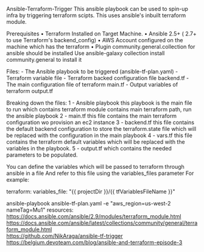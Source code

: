 Ansible-Terraform-Trigger 
This ansible playbook can be used to spin-up infra by triggering terraform scipts. This uses ansible's inbuilt terraform module.

Prerequisites 
	• Terraform Installed on Target Machine. 
	• Ansible 2.5+ ( 2.7+ to use Terraform's backend_config) 
	• AWS Account configured on the machine which has the terraform
	• Plugin community.general.collection for ansible should be installed 
Use ansible-galaxy collection install community.general to install it 

Files:
	- The Ansible playbook to be triggered (ansible-tf-plan.yaml)
	- Terraform variable file 
	- Terraform backed configuration file backend.tf
	- The main configuration file of terraform main.tf
	-  Output variables of terraform output.tf

Breaking down the files: 
	1 - Ansible playbook this playbook is the main file to run which contains terraform module contains main terraform path, run the ansible playbook 
	2 - main.tf this file contains the main terraform configuration wo provision an ec2 instance 3 - backend.tf this file contains the default backend configuration to store the terraform.state file which will be replaced with the configuration in the main playbook 
	4 - vars.tf this file contains the terraform default variables which will be replaced with the variables in the playbook.
	5 - output.tf which contains the needed parameters to be populated. 
	
You can define the variables which will be passed to terraform through ansible in a file
And refer to this file using the variables_files  parameter 
For example:

terraform: 
    variables_file: "{{ projectDir }}/{{ tfVariablesFileName }}"

ansible-playbook ansible-tf-plan.yaml -e "aws_region=us-west-2 nameTag=Mu1"
resources:  
https://docs.ansible.com/ansible/2.9/modules/terraform_module.html 
https://docs.ansible.com/ansible/latest/collections/community/general/terraform_module.html  
https://github.com/NikAraga/ansible-tf-trigger  
https://belgium.devoteam.com/blog/ansible-and-terraform-episode-3
